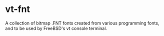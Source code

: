 # vt-fnt
A collection of bitmap .FNT fonts created from various programming fonts, and to be used by FreeBSD's vt console terminal.
